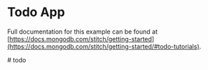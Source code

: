 # Todo App

Full documentation for this example can be found at [https://docs.mongodb.com/stitch/getting-started](https://docs.mongodb.com/stitch/getting-started/#todo-tutorials).

#   t o d o  
 